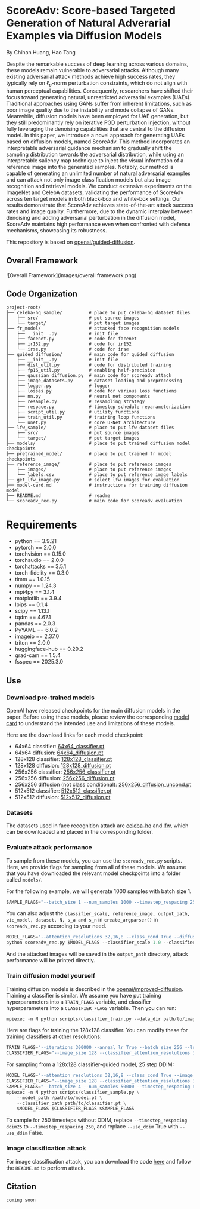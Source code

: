 # ScoreAdv: Score-based Targeted Generation of Natural Adverarial Examples via Diffusion Models
By Chihan Huang, Hao Tang

Despite the remarkable success of deep learning across various domains, these models remain vulnerable to adversarial attacks. Although many existing adversarial attack methods achieve high success rates, they typically rely on $\ell_{p}$-norm perturbation constraints, which do not align with human perceptual capabilities. Consequently, researchers have shifted their focus toward generating natural, unrestricted adversarial examples (UAEs). Traditional approaches using GANs suffer from inherent limitations, such as poor image quality due to the instability and mode collapse of GANs. Meanwhile, diffusion models have been employed for UAE generation, but they still predominantly rely on iterative PGD perturbation injection, without fully leveraging the denoising capabilities that are central to the diffusion model. In this paper, we introduce a novel approach for generating UAEs based on diffusion models, named ScoreAdv. This method incorporates an interpretable adversarial guidance mechanism to gradually shift the sampling distribution towards the adversarial distribution, while using an interpretable saliency map technique to inject the visual information of a reference image into the generated samples. Notably, our method is capable of generating an unlimited number of natural adversarial examples and can attack not only image classification models but also image recognition and retrieval models. We conduct extensive experiments on the ImageNet and CelebA datasets, validating the performance of ScoreAdv across ten target models in both black-box and white-box settings. Our results demonstrate that ScoreAdv achieves state-of-the-art attack success rates and image quality. Furthermore, due to the dynamic interplay between denoising and adding adversarial perturbation in the diffusion model, ScoreAdv maintains high performance even when confronted with defense mechanisms, showcasing its robustness.

This repository is based on [openai/guided-diffusion](https://github.com/openai/guided-diffusion).

## Overall Framework

![Overall Framework](images/overall framework.png)

## Code Organization
```
project-root/
├── celeba-hq_sample/          # place to put celeba-hq dataset files
│   ├── src/                   # put source images
│   └── target/                # put target images
├── fr_model/                  # attacked face recognition models
│   ├── __init__.py            # init file
│   ├── facenet.py             # code for facenet
│   ├── ir152.py               # code for ir152
│   └── irse.py                # code for irse
├── guided_diffusion/          # main code for guided diffusion
│   ├── __init__.py            # init file
│   ├── dist_util.py           # code for distributed training
│   ├── fp16_util.py           # enabling half-precision
│   ├── gaussian_diffusion.py  # main code for scoreadv attack
│   ├── image_datasets.py      # dataset loading and preprocessing
│   ├── logger.py              # logger
│   ├── losses.py              # code for various loss functions
│   ├── nn.py                  # neural net components
│   ├── resample.py            # resampling strategy
│   ├── respace.py             # timestep schedule reparameterization
│   ├── script_util.py         # utility functions
│   ├── train_util.py          # training loop functions
│   └── unet.py                # core U-Net architecture
├── lfw_sample/                # place to put lfw dataset files
│   ├── src/                   # put source images
│   └── target/                # put target images
├── models/                    # place to put trained diffusion model checkpoints
├── pretrained_model/          # place to put trained fr model checkpoints
├── reference_image/           # place to put reference images
│   ├── images/                # place to put reference images
│   └── labels.csv             # place to put reference image labels
├── get_lfw_image.py           # select lfw images for evaluation
├── model-card.md              # instructions for training diffusion model
├── README.md                  # readme
└── scoreadv_rec.py            # main code for scoreadv evaluation
```

# Requirements

- python == 3.9.21
- pytorch == 2.0.0
- torchvision == 0.15.0
- torchaudio == 2.0.0
- torchattacks == 3.5.1
- torch-fidelity == 0.3.0
- timm == 1.0.15
- numpy == 1.24.3
- mpi4py == 3.1.4
- matplotlib == 3.9.4
- lpips == 0.1.4
- scipy == 1.13.1
- tqdm == 4.67.1
- pandas == 2.0.3
- PyYAML == 6.0.2
- imageio == 2.37.0
- triton == 2.0.0
- huggingface-hub == 0.29.2
- grad-cam == 1.5.4
- fsspec == 2025.3.0

## Use

### Download pre-trained models

OpenAI have released checkpoints for the main diffusion models in the paper. Before using these models, please review the corresponding [model card](model-card.md) to understand the intended use and limitations of these models.

Here are the download links for each model checkpoint:

 * 64x64 classifier: [64x64_classifier.pt](https://openaipublic.blob.core.windows.net/diffusion/jul-2021/64x64_classifier.pt)
 * 64x64 diffusion: [64x64_diffusion.pt](https://openaipublic.blob.core.windows.net/diffusion/jul-2021/64x64_diffusion.pt)
 * 128x128 classifier: [128x128_classifier.pt](https://openaipublic.blob.core.windows.net/diffusion/jul-2021/128x128_classifier.pt)
 * 128x128 diffusion: [128x128_diffusion.pt](https://openaipublic.blob.core.windows.net/diffusion/jul-2021/128x128_diffusion.pt)
 * 256x256 classifier: [256x256_classifier.pt](https://openaipublic.blob.core.windows.net/diffusion/jul-2021/256x256_classifier.pt)
 * 256x256 diffusion: [256x256_diffusion.pt](https://openaipublic.blob.core.windows.net/diffusion/jul-2021/256x256_diffusion.pt)
 * 256x256 diffusion (not class conditional): [256x256_diffusion_uncond.pt](https://openaipublic.blob.core.windows.net/diffusion/jul-2021/256x256_diffusion_uncond.pt)
 * 512x512 classifier: [512x512_classifier.pt](https://openaipublic.blob.core.windows.net/diffusion/jul-2021/512x512_classifier.pt)
 * 512x512 diffusion: [512x512_diffusion.pt](https://openaipublic.blob.core.windows.net/diffusion/jul-2021/512x512_diffusion.pt)

### Datasets

The datasets used in face recognition attack are [celeba-hq](https://mmlab.ie.cuhk.edu.hk/projects/CelebA.html) and [lfw](https://vis-www.cs.umass.edu/lfw/), which can be downloaded and placed in the corresponding folder.

### Evaluate attack performance

To sample from these models, you can use the `scoreadv_rec.py` scripts. Here, we provide flags for sampling from all of these models. We assume that you have downloaded the relevant model checkpoints into a folder called `models/`.

For the following example, we will generate 1000 samples with batch size 1.

```Python
SAMPLE_FLAGS="--batch_size 1 --num_samples 1000 --timestep_respacing 250"
```

You can also adjust the `classifier_scale, reference_image, output_path, vic_model, dataset, N, s_a and s_n` in `create_argparser()` in `scoreadv_rec.py` according to your need.

```Python
MODEL_FLAGS="--attention_resolutions 32,16,8 --class_cond True --diffusion_steps 1000 --image_size 256 --learn_sigma True --noise_schedule linear --num_channels 256 --num_head_channels 64 --num_res_blocks 2 --resblock_updown True --use_fp16 True --use_scale_shift_norm True"
python scoreadv_rec.py $MODEL_FLAGS --classifier_scale 1.0 --classifier_path models/256x256_classifier.pt --model_path models/256x256_diffusion.pt $SAMPLE_FLAGS
```

And the attacked images will be saved in the `output_path` directory, attack performance will be printed directly.

### Train diffusion model yourself

Training diffusion models is described in the [openai/improved-diffusion](https://github.com/openai/improved-diffusion). Training a classifier is similar. We assume you have put training hyperparameters into a `TRAIN_FLAGS` variable, and classifier hyperparameters into a `CLASSIFIER_FLAGS` variable. Then you can run:

```Python
mpiexec -n N python scripts/classifier_train.py --data_dir path/to/imagenet $TRAIN_FLAGS $CLASSIFIER_FLAGS
```

Here are flags for training the 128x128 classifier. You can modify these for training classifiers at other resolutions:

```Python
TRAIN_FLAGS="--iterations 300000 --anneal_lr True --batch_size 256 --lr 3e-4 --save_interval 10000 --weight_decay 0.05"
CLASSIFIER_FLAGS="--image_size 128 --classifier_attention_resolutions 32,16,8 --classifier_depth 2 --classifier_width 128 --classifier_pool attention --classifier_resblock_updown True --classifier_use_scale_shift_norm True"
```

For sampling from a 128x128 classifier-guided model, 25 step DDIM:

```Python
MODEL_FLAGS="--attention_resolutions 32,16,8 --class_cond True --image_size 128 --learn_sigma True --num_channels 256 --num_heads 4 --num_res_blocks 2 --resblock_updown True --use_fp16 True --use_scale_shift_norm True"
CLASSIFIER_FLAGS="--image_size 128 --classifier_attention_resolutions 32,16,8 --classifier_depth 2 --classifier_width 128 --classifier_pool attention --classifier_resblock_updown True --classifier_use_scale_shift_norm True --classifier_scale 1.0 --classifier_use_fp16 True"
SAMPLE_FLAGS="--batch_size 4 --num_samples 50000 --timestep_respacing ddim25 --use_ddim True"
mpiexec -n N python scripts/classifier_sample.py \
    --model_path /path/to/model.pt \
    --classifier_path path/to/classifier.pt \
    $MODEL_FLAGS $CLASSIFIER_FLAGS $SAMPLE_FLAGS
```

To sample for 250 timesteps without DDIM, replace `--timestep_respacing ddim25` to `--timestep_respacing 250`, and replace `--use_ddim` True with `--use_ddim` False.

### Image classification attack

For image classification attack, you can download the code [here](https://pan.baidu.com/s/1afMpksYli_PIi1yJGxoiUw?pwd=ghiw) and follow the `README.md` to perform attack.

## Citation
```
coming soon
```
